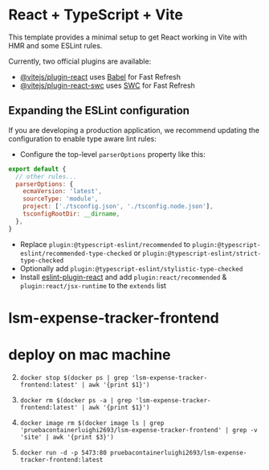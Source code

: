 # React + TypeScript + Vite

This template provides a minimal setup to get React working in Vite with HMR and some ESLint rules.

Currently, two official plugins are available:

- [@vitejs/plugin-react](https://github.com/vitejs/vite-plugin-react/blob/main/packages/plugin-react/README.md) uses [Babel](https://babeljs.io/) for Fast Refresh
- [@vitejs/plugin-react-swc](https://github.com/vitejs/vite-plugin-react-swc) uses [SWC](https://swc.rs/) for Fast Refresh

## Expanding the ESLint configuration

If you are developing a production application, we recommend updating the configuration to enable type aware lint rules:

- Configure the top-level `parserOptions` property like this:

```js
export default {
  // other rules...
  parserOptions: {
    ecmaVersion: 'latest',
    sourceType: 'module',
    project: ['./tsconfig.json', './tsconfig.node.json'],
    tsconfigRootDir: __dirname,
  },
}
```

- Replace `plugin:@typescript-eslint/recommended` to `plugin:@typescript-eslint/recommended-type-checked` or `plugin:@typescript-eslint/strict-type-checked`
- Optionally add `plugin:@typescript-eslint/stylistic-type-checked`
- Install [eslint-plugin-react](https://github.com/jsx-eslint/eslint-plugin-react) and add `plugin:react/recommended` & `plugin:react/jsx-runtime` to the `extends` list
# lsm-expense-tracker-frontend


# deploy on mac machine
2. `docker stop $(docker ps | grep 'lsm-expense-tracker-frontend:latest' | awk '{print $1}')`

3. `docker rm $(docker ps -a | grep 'lsm-expense-tracker-frontend:latest' | awk '{print $1}')`

4. `docker image rm $(docker image ls | grep 'pruebacontainerluighi2693/lsm-expense-tracker-frontend' | grep -v 'site' | awk '{print $3}')`

5. `docker run -d -p 5473:80 pruebacontainerluighi2693/lsm-expense-tracker-frontend:latest`